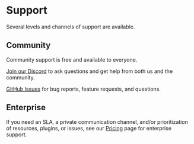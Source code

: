 # Support

Several levels and channels of support are available.

## Community

Community support is free and available to everyone.

[Join our Discord](https://www.cloudquery.io/discord) to ask questions and get help from both us and the community.

[GitHub Issues](https://github.com/cloudquery/cloudquery/issues) for bug reports, feature requests, and questions.

## Enterprise

If you need an SLA, a private communication channel, and/or prioritization of resources, plugins, or issues, see our [Pricing](/pricing) page for enterprise support.

